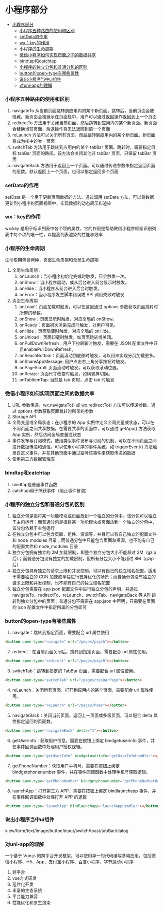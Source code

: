 # 小程序部分

- [小程序部分](#小程序部分)
  - [小程序五种路由的使用和区别](#小程序五种路由的使用和区别)
  - [setData的作用](#setdata的作用)
  - [wx：key的作用](#wxkey的作用)
  - [小程序的生命周期](#小程序的生命周期)
  - [微信小程序如何实现页面之间的数据共享](#微信小程序如何实现页面之间的数据共享)
  - [bindtap和catchtap](#bindtap和catchtap)
  - [小程序的独立分包和普通分包的区别](#小程序的独立分包和普通分包的区别)
  - [button的open-type有哪些属性](#button的open-type有哪些属性)
  - [说出小程序当中ui组件](#说出小程序当中ui组件)
  - [对uni-app的理解](#对uni-app的理解)

### 小程序五种路由的使用和区别

1. navigateTo 从当前页面跳转到应用内的某个新页面。跳转后，当前页面会被隐藏，新页面会被展示在页面栈中，用户可以通过返回操作返回到上一个页面
2. redirectTo 方法用于关闭当前页面，然后跳转到应用内的某个新页面。新页面会替换当前页面，后退操作将无法返回到前一个页面
3. reLaunch 方法可以关闭所有页面，然后跳转到应用内的某个新页面。新页面将成为栈中的唯一页面
4. switchTab 方法用于跳转到应用内的某个 tabBar 页面。跳转时，需要指定目标 tabBar 页面的路径。该方法会关闭其他非 tabBar 页面，只保留 tabBar 页面
5. navigateBack 方法用于返回上一个页面。可以通过传递参数来指定返回页面的层数。默认返回上一个页面，也可以指定返回多个页面

### setData的作用

setData 是一个用于更新页面数据的方法。通过调用 setData 方法，可以将数据更新到小程序的页面视图中，实现数据的动态展示和渲染

### wx：key的作用

wx:key 是用于标识列表中各个项的属性，它的作用是帮助微信小程序框架识别列表中每个项的唯一性，以提高列表渲染的性能和效率

### 小程序的生命周期

生命周期包含两种，页面生命周期和全局生命周期

1. 全局生命周期：
      1. onLaunch：当小程序初始化完成时触发，只会触发一次。
      2. onShow：当小程序启动，或从后台进入前台显示时触发。
      3. onHide：当小程序从前台进入后台时触发。
      4. onError：当小程序发生脚本错误或 API 调用失败时触发
2. 页面生命周期
      1. onLoad：页面加载时触发，可以在这里通过 options 参数获取页面跳转时所带的参数。
      2. onShow：页面显示时触发，对应全局的 onShow。
      3. onReady：页面初次渲染完成时触发，对用户可见。
      4. onHide：页面隐藏时触发，对应全局的 onHide。
      5. onUnload：页面卸载时触发，如页面跳转或关闭。
      6. onPullDownRefresh：用户下拉刷新时触发，需要在 JSON 配置文件中开启enablePullDownRefresh。
      7. onReachBottom：页面滚动到底部时触发，可以用来实现分页加载更多。
      8. onShareAppMessage: 用户点击右上角分享按钮时触发。
      9. onPageScroll: 页面滚动时触发，可以获取滚动位置。
      10. onResize: 页面尺寸改变时触发，如横竖屏切换。
      11. onTabItemTap: 当前是 tab 页时，点击 tab 时触发

### 微信小程序如何实现页面之间的数据共享

1. URL 参数传递，wx.navigateTo() 或 wx.redirectTo() 方法可以传递参数，通过 options 参数获取页面跳转时所带的参数
2. Storage API
3. 全局变量或全局状态：在小程序的 App 实例中定义全局变量或状态，可以在不同页面之间共享数据。在需要共享的页面中，可以通过 getApp() 方法获取 App 实例，然后访问全局变量或状态
4. 事件发布与订阅模式，使用类似事件发布与订阅的机制，可以在不同页面之间进行数据传递和通信。可以使用小程序的事件系统，如 triggerEvent() 方法触发自定义事件，并在其他页面中通过监听该事件来获取传递的数据
5. 使用第三方数据管理库

### bindtap和catchtap

1. bindtap是普通事件函数
2. catchtap用于捕获事件（阻止事件冒泡）

### 小程序的独立分包和普通分包的区别

1. 独立分包是指将某一功能模块或页面放到一个独立的分包中，该分包可以独立于主包运行；而普通分包是指将某一功能模块或页面放到一个独立的分包中，该分包依赖于主包运行
2. 在独立分包中可以包含页面、组件、资源等，并且可以有自己独立的配置文件和 node_modules 目录；而普通分包中只能包含页面和资源，也不能有自己的配置文件和 node_modules 目录
3. 独立分包拥有独立的 2M 加载限制，即整个独立分包大小不能超过 2M（gzip 后）；而普通分包没有独立的加载限制，但所有分包大小不能超过 8M（gzip 后）
4. 独立分包具有独立的请求上限和并发控制，可以有自己的独立域名配置，适用于需要独立的 CDN 加速或单独进行首屏优化的场景；而普通分包没有独立的请求上限和并发控制，也不能有自己的独立域名配置
5. 独立分包需要在 app.json 配置文件中进行独立分包的声明，并通过 navigateTo、redirectTo、reLaunch、switchTab、navigateBack 等 API 跳转到独立分包中的页面；普通分包不需要在 app.json 中声明，只需要在页面的 json 配置文件中指定所属的分包即可

### button的open-type有哪些属性

1. navigate：跳转到指定页面，需要配合 url 属性使用

```html
<button open-type="navigate" url="/pages/pageA"></button>
```

2. redirect：在当前页面关闭后，跳转到指定页面，需要配合 url 属性使用。

```html
<button open-type="redirect" url="/pages/pageB"></button>
```

3. switchTab：跳转到指定的 TabBar 页面，需要配合 url 属性使用。

```html
<button open-type="switchTab" url="/pages/tabBarPage"></button>
```

4. reLaunch：关闭所有页面，打开到应用内的某个页面，需要配合 url 属性使用。

```html
<button open-type="reLaunch" url="/pages/home"></button>
```

5. navigateBack：关闭当前页面，返回上一页面或多级页面，可以配合 delta 属性指定返回的页面数。

```html
<button open-type="navigateBack" delta="1"></button>
```

6. getUserInfo：获取用户信息，需要在按钮上绑定 bindgetuserinfo 事件，并在事件回调函数中处理用户授权逻辑。

```html
<button open-type="getUserInfo" bindgetuserinfo="getUserInfoHandler"></button>
```

7. getPhoneNumber：获取用户手机号，需要在按钮上绑定 bindgetphonenumber 事件，并在事件回调函数中处理手机号获取逻辑。

```html
<button open-type="getPhoneNumber" bindgetphonenumber="getPhoneNumberHandler"></button>
```

8. launchApp：打开第三方 APP，需要在按钮上绑定 bindlaunchapp 事件，并在事件回调函数中处理打开 APP 的逻辑

```html
<button open-type="launchApp" bindlaunchapp="launchAppHandler"></button>
```

### 说出小程序当中ui组件

view/form/text/image/button/input/switch/toast/tabBar/dialog

### 对uni-app的理解

一个基于 Vue.js 的跨平台开发框架，可以使用单一的代码编写多端应用，包括微信小程序、H5、App、支付宝小程序、百度小程序、字节跳动小程序

1. 跨平台
2. vue方式研发
3. 组件化开发
4. 丰富的生态系统
5. 平台能力兼容
6. 性能优化和原生渲染
